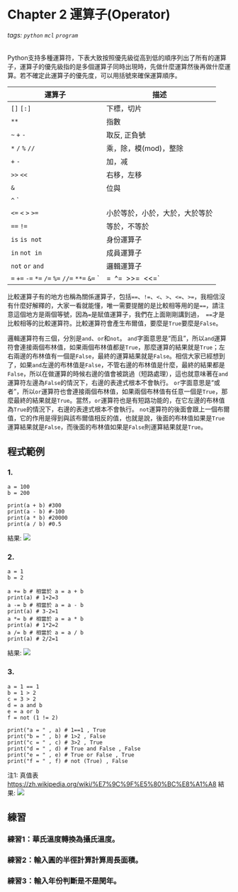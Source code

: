 # Chapter 2 運算子(Operator)
###### tags: `python` `mcl` `program`
Python支持多種運算符，下表大致按照優先級從高到低的順序列出了所有的運算子，運算子的優先級指的是多個運算子同時出現時，先做什麼運算然後再做什麼運算。若不確定此運算子的優先度，可以用括號來確保運算順序。



| 運算子     | 描述       |
| ---------- | ---------- |
| `[]` `[:]` | 下標，切片  |
| `**`       | 指數       |
| `~` `+` `-`| 取反, 正負號 |
| `*` `/` `%` `//` | 乘，除，模(mod)，整除|
| `+` `-` | 加，减|
| `>>` `<<` | 右移，左移 |
| `&` | 位與  |
| `^` `||`  |異或，位或|
| `<=` `<` `>` `>=`| 小於等於，小於，大於，大於等於 |
| `==` `!=` | 等於，不等於|
| `is`  `is not`| 身份運算子  |
| `in` `not in` | 成員運算子 |
| `not` `or` `and` | 邏輯運算子 |
| `=` `+=` `-=` `*=` `/=` `%=` `//=` `**=` `&=` `|=` `^=` `>>=` `<<=` |賦值運算子|

比較運算子有的地方也稱為關係運算子，包括`==`、`!=`、`<`、`>`、`<=`、`>=`，我相信沒有什麼好解釋的，大家一看就能懂，唯一需要提醒的是比較相等用的是`==`，請注意這個地方是兩個等號，因為`=`是賦值運算子，我們在上面剛剛講到過，` ==`才是比較相等的比較運算符。比較運算符會產生布爾值，要麼是`True`要麼是`False`。

邏輯運算符有三個，分別是`and`、`or`和`not`。 `and`字面意思是“而且”，所以`and`運算符會連接兩個布林值，如果兩個布林值都是`True`，那麼運算的結果就是`True`；左右兩邊的布林值有一個是`False`，最終的運算結果就是`False`。相信大家已經想到了，如果`and`左邊的布林值是`False`，不管右邊的布林值是什麼，最終的結果都是`False`，所以在做運算的時候右邊的值會被跳過（短路處理），這也就意味著在`and`運算符左邊為`False`的情況下，右邊的表達式根本不會執行。 `or`字面意思是“或者”，所以`or`運算符也會連接兩個布林值，如果兩個布林值有任意一個是`True`，那麼最終的結果就是`True`。當然，`or`運算符也是有短路功能的，在它左邊的布林值為`True`的情況下，右邊的表達式根本不會執行。 `not`運算符的後面會跟上一個布爾值，它的作用是得到與該布爾值相反的值，也就是說，後面的布林值如果是`True`運算結果就是`False`，而後面的布林值如果是`False`則運算結果就是`True`。
## 程式範例
### 1.
``` python=1
a = 100
b = 200

print(a + b) #300
print(a - b) #-100
print(a * b) #20000
print(a / b) #0.5
```
結果:
![](https://codimd.mcl.math.ncu.edu.tw/uploads/upload_79b1ca4451b833c4141687d5f90197ab.png)
### 2.
``` python=1
a = 1
b = 2

a += b # 相當於 a = a + b
print(a) # 1+2=3
a -= b # 相當於 a = a - b
print(a) # 3-2=1
a *= b # 相當於 a = a * b
print(a) # 1*2=2
a /= b # 相當於 a = a / b 
print(a) # 2/2=1
```
結果:
![](https://codimd.mcl.math.ncu.edu.tw/uploads/upload_0cc4ef052d443c493e65ba0df30498a1.png)
### 3. 
``` python=1
a = 1 == 1
b = 1 > 2
c = 3 > 2
d = a and b
e = a or b
f = not (1 != 2)

print("a = " , a) # 1==1 , True
print("b = " , b) # 1>2 , False
print("c = " , c) # 3>2 , True
print("d = " , d) # True and False , False
print("e = " , e) # True or False , True
print("f = " , f) # not (True) , False
```
注1: 真值表 https://zh.wikipedia.org/wiki/%E7%9C%9F%E5%80%BC%E8%A1%A8
結果:
![](https://codimd.mcl.math.ncu.edu.tw/uploads/upload_4125158f75a5b4a9d3cd8e5de4d24d01.png)

## 練習

### 練習1：華氏溫度轉換為攝氏溫度。
### 練習2：輸入圓的半徑計算計算周長面積。
### 練習3：輸入年份判斷是不是閏年。






